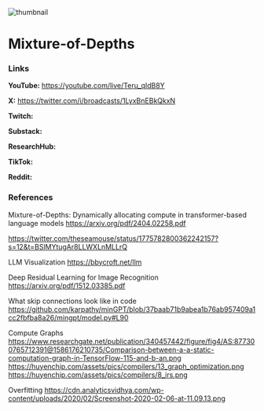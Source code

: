 ![thumbnail](thumbnail.png)

# Mixture-of-Depths

### Links

**YouTube:** https://youtube.com/live/Teru_qIdB8Y

**X:** https://twitter.com/i/broadcasts/1LyxBnEBkQkxN

**Twitch:**

**Substack:**

**ResearchHub:**

**TikTok:**

**Reddit:**

### References

Mixture-of-Depths: Dynamically allocating compute in transformer-based language models
https://arxiv.org/pdf/2404.02258.pdf

https://twitter.com/theseamouse/status/1775782800362242157?s=12&t=BSlMYtugAr8LLWXLnMLLrQ

LLM Visualization
https://bbycroft.net/llm

Deep Residual Learning for Image Recognition
https://arxiv.org/pdf/1512.03385.pdf

What skip connections look like in code
https://github.com/karpathy/minGPT/blob/37baab71b9abea1b76ab957409a1cc2fbfba8a26/mingpt/model.py#L90

Compute Graphs
https://www.researchgate.net/publication/340457442/figure/fig4/AS:877300765712391@1586176210735/Comparison-between-a-a-static-computation-graph-in-TensorFlow-115-and-b-an.png
https://huyenchip.com/assets/pics/compilers/13_graph_optimization.png
https://huyenchip.com/assets/pics/compilers/8_irs.png

Overfitting
https://cdn.analyticsvidhya.com/wp-content/uploads/2020/02/Screenshot-2020-02-06-at-11.09.13.png

